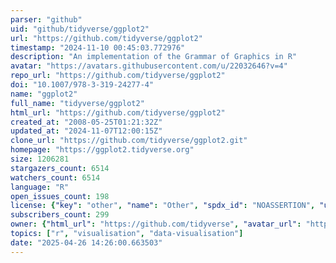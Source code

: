```yaml
---
parser: "github"
uid: "github/tidyverse/ggplot2"
url: "https://github.com/tidyverse/ggplot2"
timestamp: "2024-11-10 00:45:03.772976"
description: "An implementation of the Grammar of Graphics in R"
avatar: "https://avatars.githubusercontent.com/u/22032646?v=4"
repo_url: "https://github.com/tidyverse/ggplot2"
doi: "10.1007/978-3-319-24277-4"
name: "ggplot2"
full_name: "tidyverse/ggplot2"
html_url: "https://github.com/tidyverse/ggplot2"
created_at: "2008-05-25T01:21:32Z"
updated_at: "2024-11-07T12:00:15Z"
clone_url: "https://github.com/tidyverse/ggplot2.git"
homepage: "https://ggplot2.tidyverse.org"
size: 1206281
stargazers_count: 6514
watchers_count: 6514
language: "R"
open_issues_count: 198
license: {"key": "other", "name": "Other", "spdx_id": "NOASSERTION", "url": null, "node_id": "MDc6TGljZW5zZTA="}
subscribers_count: 299
owner: {"html_url": "https://github.com/tidyverse", "avatar_url": "https://avatars.githubusercontent.com/u/22032646?v=4", "login": "tidyverse", "type": "Organization"}
topics: ["r", "visualisation", "data-visualisation"]
date: "2025-04-26 14:26:00.663503"
---
```

